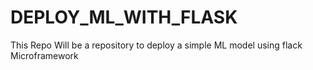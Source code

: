 # DEPLOY_ML_WITH_FLASK
This Repo Will be a repository to deploy a simple ML model using flack Microframework
